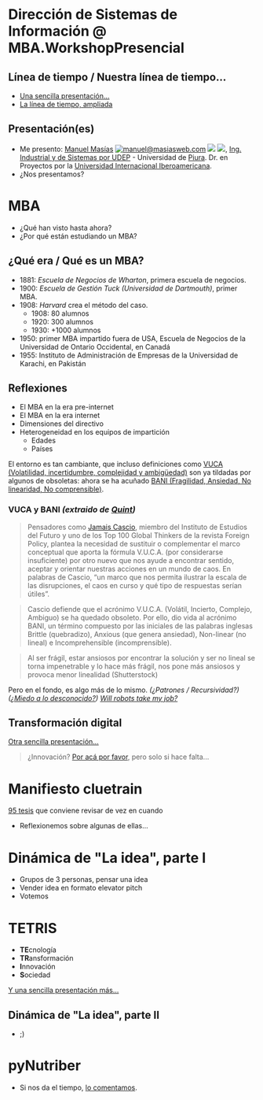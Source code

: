 # Dirección de Sistemas de Información @ MBA.WorkshopPresencial

## Línea de tiempo / Nuestra línea de tiempo...

- [Una sencilla presentación...](https://docs.google.com/presentation/d/1c-qJ0cIbaMGAj04NR0v5Y3pGTMGMmJC3rqAb_28B34A/edit?usp=sharing)
- [La línea de tiempo, ampliada](https://docs.google.com/spreadsheets/d/1YLe5zTt8rf565U_-fE9ZZ_Wac3VV0mnihwVSv-hbuWw/edit?usp=sharing)


## Presentación(es)

- Me presento: [Manuel Masías](https://www.linkedin.com/in/mmasias/) [![manuel@masiasweb.com](../imagenes/Gmail-icon-16x16.png)](mailto:manuel@masiasweb.com)  [![](../imagenes/twitter-icon-16x16.png)](https://twitter.com/mmasias)  [![](../imagenes/linkedin-icon-16x16.png)](https://www.linkedin.com/in/mmasias/), [Ing. Industrial y de Sistemas por UDEP](https://www.udep.edu.pe/ingenieria/carrera/ingenieria-industrial-y-de-sistemas/) - Universidad de [Piura](https://es.wikipedia.org/wiki/Piura). Dr. en Proyectos por la [Universidad Internacional Iberoamericana](https://www.unib.org/).
- ¿Nos presentamos?

# MBA

- ¿Qué han visto hasta ahora?
- ¿Por qué están estudiando un MBA?

## ¿Qué era / Qué es un MBA?

- 1881: *Escuela de Negocios de Wharton*, primera escuela de negocios.
- 1900: *Escuela de Gestión Tuck (Universidad de Dartmouth)*, primer MBA.
- 1908: *Harvard* crea el método del caso.
    - 1908: 80 alumnos
    - 1920: 300 alumnos
    - 1930: +1000 alumnos
- 1950: primer MBA impartido fuera de USA, Escuela de Negocios de la Universidad de Ontario Occidental, en Canadá
- 1955:  Instituto de Administración de Empresas de la Universidad de Karachi, en Pakistán

## Reflexiones

- El MBA en la era pre-internet
- El MBA en la era internet
- Dimensiones del directivo
- Heterogeneidad en los equipos de impartición
    - Edades
    - Países

El entorno es tan cambiante, que incluso definiciones como [VUCA (Volatilidad, incertidumbre, complejidad y ambigüedad)](https://es.wikipedia.org/wiki/VUCA) son ya tildadas por algunos de obsoletas: ahora se ha acuñado [BANI (Fragilidad, Ansiedad, No linearidad, No comprensible)](https://www.quintgroup.com/es-es/insights/adios-vuca-bienvenido-bani/). 

### VUCA y BANI *(extraido de [Quint](https://www.quintgroup.com/es-es/insights/adios-vuca-bienvenido-bani/))*
> Pensadores como [Jamais Cascio](https://es.wikipedia.org/wiki/Jamais_Cascio), miembro del Instituto de Estudios del Futuro y uno de los Top 100 Global Thinkers de la revista Foreign Policy, plantea la necesidad de sustituir o complementar el marco conceptual que aporta la fórmula V.U.C.A. (por considerarse insuficiente) por otro nuevo que nos ayude a encontrar sentido, aceptar y orientar nuestras acciones en un mundo de caos. En palabras de Cascio, “un marco que nos permita ilustrar la escala de las disrupciones, el caos en curso y qué tipo de respuestas serían útiles”. 

> Cascio defiende que el acrónimo V.U.C.A. (Volátil, Incierto, Complejo, Ambiguo) se ha quedado obsoleto. Por ello, dio vida al acrónimo BANI, un término compuesto por las iniciales de las palabras inglesas Brittle (quebradizo), Anxious (que genera ansiedad), Non-linear (no lineal) e Incomprehensible (incomprensible). 

> Al ser frágil, estar ansiosos por encontrar la solución y ser no lineal se torna impenetrable y lo hace más frágil, nos pone más ansiosos y provoca menor linealidad (Shutterstock)

Pero en el fondo, es algo más de lo mismo. *(¿Patrones / Recursividad?)* *([¿Miedo a lo desconocido?](https://docs.google.com/presentation/d/1O6AF3OdhmQ2Zd6KPyKDRTYZ39V2jJWZ6ZnulcDFyVKQ/edit?usp=sharing))* *[Will robots take my job?](https://willrobotstakemyjob.com/)*

## Transformación digital

[Otra sencilla presentación...](https://docs.google.com/presentation/d/1PxBcCihyPK1mwv9PErElJVNbQcRhRhwyPoZAv-U_Ees/edit?usp=sharing)

> ¿Innovación? [Por acá por favor](https://docs.google.com/presentation/d/1DVgF_6Gcah3kXjft_soy8DPOWgy62u-KTZbFQNEcLOE/edit?usp=sharing), pero solo si hace falta...

# Manifiesto cluetrain

[95 tesis](https://web.archive.org/web/19990828010639/http://tremendo.com/cluetrain/) que conviene revisar de vez en cuando

- Reflexionemos sobre algunas de ellas...

# Dinámica de "La idea", parte I

- Grupos de 3 personas, pensar una idea
- Vender idea en formato elevator pitch
- Votemos

# TETRIS

- **TE**cnología
- **TR**ansformación
- **I**nnovación
- **S**ociedad

[Y una sencilla presentación más...](https://docs.google.com/presentation/d/1qQXZE0g10PZHzisHxJbp32Dkxx9gktXhPHh3fNLmgDs/edit?usp=sharing)

## Dinámica de "La idea", parte II

- ;)
# pyNutriber

- Si nos da el tiempo, [lo comentamos](https://docs.google.com/presentation/d/0B0tHzaS3tbKpLTlJREpFa2xXM0k/edit?usp=sharing&ouid=109884286478208474474&resourcekey=0-VIZ2KaCLuVfvuTRnbYFYAQ&rtpof=true&sd=true).
